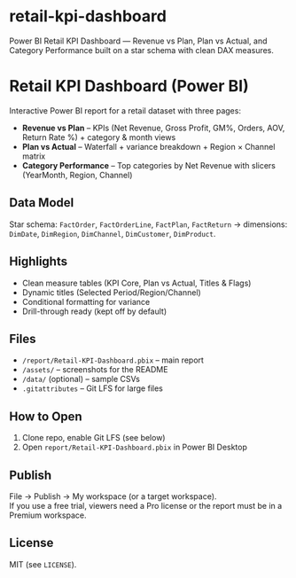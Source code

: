 # retail-kpi-dashboard
Power BI Retail KPI Dashboard — Revenue vs Plan, Plan vs Actual, and Category Performance built on a star schema with clean DAX measures.

# Retail KPI Dashboard (Power BI)

Interactive Power BI report for a retail dataset with three pages:
- **Revenue vs Plan** – KPIs (Net Revenue, Gross Profit, GM%, Orders, AOV, Return Rate %) + category & month views  
- **Plan vs Actual** – Waterfall + variance breakdown + Region × Channel matrix  
- **Category Performance** – Top categories by Net Revenue with slicers (YearMonth, Region, Channel)

## Data Model
Star schema:
`FactOrder`, `FactOrderLine`, `FactPlan`, `FactReturn`
→ dimensions: `DimDate`, `DimRegion`, `DimChannel`, `DimCustomer`, `DimProduct`.

## Highlights
- Clean measure tables (KPI Core, Plan vs Actual, Titles & Flags)
- Dynamic titles (Selected Period/Region/Channel)
- Conditional formatting for variance
- Drill-through ready (kept off by default)

## Files
- `/report/Retail-KPI-Dashboard.pbix` – main report
- `/assets/` – screenshots for the README
- `/data/` (optional) – sample CSVs
- `.gitattributes` – Git LFS for large files

## How to Open
1. Clone repo, enable Git LFS (see below)
2. Open `report/Retail-KPI-Dashboard.pbix` in Power BI Desktop

## Publish
File → Publish → My workspace (or a target workspace).  
If you use a free trial, viewers need a Pro license or the report must be in a Premium workspace.

## License
MIT (see `LICENSE`).

